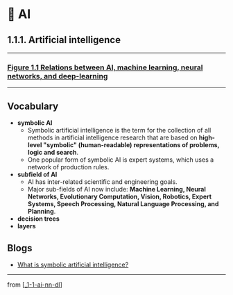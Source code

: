 # 🌱 AI

## 1.1.1. Artificial intelligence

---

### [**Figure 1.1** Relations between AI, machine learning, neural networks, and deep-learning](https://livebook.manning.com/book/deep-learning-with-javascript/chapter-1/ch01fig01)

---

## **Vocabulary**

- **symbolic AI**
  - Symbolic artificial intelligence is the term for the collection of all methods in artificial intelligence research that are based on **high-level "symbolic" (human-readable) representations of problems, logic and search**.
  - One popular form of symbolic AI is expert systems, which uses a network of production rules.
- **subfield of AI**
  - AI has inter-related scientific and engineering goals.
  - Major sub-fields of AI now include: **Machine Learning, Neural Networks, Evolutionary Computation, Vision, Robotics, Expert Systems, Speech Processing, Natural Language Processing, and Planning**.
- **decision trees**
- **layers**

## **Blogs**

- [What is symbolic artificial intelligence?](https://bdtechtalks.com/2019/11/18/what-is-symbolic-artificial-intelligence/)

---

from [[_1-1-ai-nn-dl]]

[//begin]: # "Autogenerated link references for markdown compatibility"
[_1-1-ai-nn-dl]: _1-1-ai-nn-dl.md "🌱 AI ML NN DL"
[//end]: # "Autogenerated link references"
